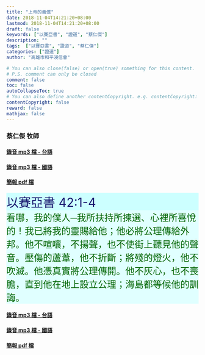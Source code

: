 ```yaml
---
title: "上帝的義僕"
date: 2018-11-04T14:21:20+08:00
lastmod: 2018-11-04T14:21:20+08:00
draft: false
keywords: ["以賽亞書", "證道", "蔡仁傑"]
description: ""
tags:  ["以賽亞書", "證道", "蔡仁傑"]
categories: ["證道"]
author: "高雄市和平浸信會"

# You can also close(false) or open(true) something for this content.
# P.S. comment can only be closed
comment: false
toc: false
autoCollapseToc: true
# You can also define another contentCopyright. e.g. contentCopyright: "This is another copyright."
contentCopyright: false
reward: false
mathjax: false
---
```


### 蔡仁傑 牧師

#### [錄音 mp3 檔 - 台語](/mp3-s/s20181104t.mp3 "上帝的義僕 - 台語")

#### [錄音 mp3 檔 - 國語](/mp3-s/s20181104c.mp3 "上帝的義僕 - 國語")

#### [簡報 pdf 檔](/pdf-s/s20181104.pdf "上帝的義僕")

<div
style="background-color:#CCFFFF"><font size="6", color="#191970">
以賽亞書 42:1-4
</font>
</div>

<div
style="background-color:#E0FFFF"><font size="5", color="#006400">
看哪，我的僕人─我所扶持所揀選、心裡所喜悅的！我已將我的靈賜給他；他必將公理傳給外邦。他不喧嚷，不揚聲，也不使街上聽見他的聲音。壓傷的蘆葦，他不折斷；將殘的燈火，他不吹滅。他憑真實將公理傳開。他不灰心，也不喪膽，直到他在地上設立公理；海島都等候他的訓誨。
</font>
</div>

#### [錄音 mp3 檔 - 台語](/mp3-s/s20181104t.mp3 "上帝的義僕 - 台語")

#### [錄音 mp3 檔 - 國語](/mp3-s/s20181104c.mp3 "上帝的義僕 - 國語")

#### [簡報 pdf 檔](/pdf-s/s20181104.pdf "上帝的義僕")